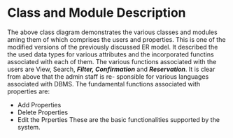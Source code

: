 # Class and Module Description

The above class diagram demonstrates the various classes and modules aming them of which
comprises the users and properties. This is one of the modified versions of the previously discussed
ER model. It described the the used data types for various attributes and the incorporated functins
associated with each of them. The various functions associated with the users are View, Search,
***Filter, Confirmation*** and ***Reservation***. It is clear from above that the admin staff is re-
sponsible for various languages associated with DBMS. The fundamental functions associated with
properties are:


* Add Properties
* Delete Properties
* Edit the Prperties
These are the basic functionalities supported by the system.
